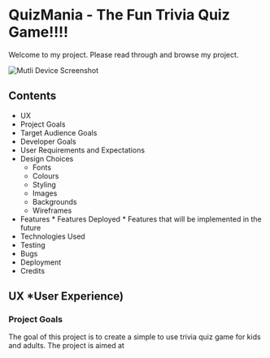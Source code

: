 # QuizMania - The Fun Trivia Quiz Game!!!!
Welcome to my project. Please read through and browse my project. 

![Mutli Device Screenshot](https://github.com/tdignan87/QMWireframes/blob/master/Images/trivia-background.jpg)

## Contents ##

* UX
*   Project Goals
*   Target Audience Goals
*   Developer Goals
*   User Requirements and Expectations
*   Design Choices
    * Fonts
    * Colours
    * Styling
    * Images
    * Backgrounds
    * Wireframes
* Features
       * Features Deployed
       * Features that will be implemented in the future
* Technologies Used
* Testing
* Bugs
* Deployment
* Credits

## UX *User Experience)
### Project Goals 
The goal of this project is to create a simple to use trivia quiz game for kids and adults. The project is aimed at 


